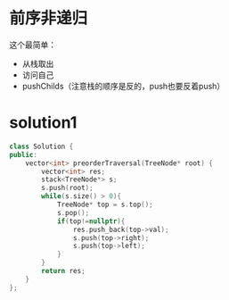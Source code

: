 # 前序非递归
这个最简单：
- 从栈取出
- 访问自己  
- pushChilds（注意栈的顺序是反的，push也要反着push）
# solution1
```c++
class Solution {
public:
    vector<int> preorderTraversal(TreeNode* root) {
        vector<int> res;
        stack<TreeNode*> s;
        s.push(root);
        while(s.size() > 0){
            TreeNode* top = s.top();
            s.pop();
            if(top!=nullptr){
                res.push_back(top->val);
                s.push(top->right);
                s.push(top->left);
            }
        }
        return res;
    }
};
```
